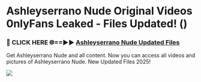 # Ashleyserrano Nude Original Videos 0nlyFans Leaked - Files Updated! ()

<h3>🔴 CLICK HERE 🌐==►► <a href="https://tinyurl.com/leaks-videos" rel="nofollow">Ashleyserrano Nude Updated Files</a></h3>

Get Ashleyserrano Nude and all content. Now you can access all videos and pictures of Ashleyserrano Nude. New Updated Files 2025!

[![](https://i.imgur.com/KQgVmj3.gif)](https://tinyurl.com/leaks-videos)